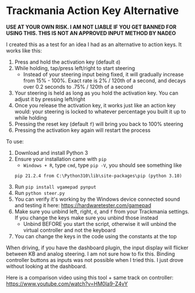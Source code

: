 # Trackmania Action Key Alternative

**USE AT YOUR OWN RISK. I AM NOT LIABLE IF YOU GET BANNED FOR USING THIS. THIS IS NOT AN APPROVED INPUT METHOD BY NADEO**

I created this as a test for an idea I had as an alternative to action keys. It works like this:
1. Press and hold the activation key (default `d`)
2. While holding, tap/press left/right to start steering
    - Instead of your steering input being fixed, it will gradually increase from 15% - 100%. Exact rate is 2% / 120th of a second, and decays over 0.2 seconds to .75% / 120th of a second
3. Your steering is held as long as you hold the activation key. You can adjust it by pressing left/right
4. Once you release the activation key, it works just like an action key would: your steering is locked to whatever percentage you built it up to while holding
5. Pressing the reset key (default `f`) will bring you back to 100% steering
6. Pressing the activation key again will restart the process

To use:
1. Download and install Python 3
2. Ensure your installation came with `pip`
    - `Windows + R`, type `cmd`, type `pip -V`, you should see something like
    ```
    pip 21.2.4 from C:\Python310\lib\site-packages\pip (python 3.10) 
    ```
3. Run `pip install vgamepad pynput`
4. Run `python steer.py`
5. You can verify it's working by the Windows device connected sound and testing it here: https://hardwaretester.com/gamepad
6. Make sure you unbind left, right, `d`, and `f` from your Trackmania settings. If you change the keys make sure you unbind those instead
   - Unbind BEFORE you start the script, otherwise it will unbind the virtual controller and not the keyboard
8. You can change the keys in the code using the constants at the top

When driving, if you have the dashboard plugin, the input display will flicker between KB and analog steering. I am not sure how to fix this. Binding controller buttons as inputs was not possible when I tried this. I just drove without looking at the dashboard.

Here is a comparison video using this tool + same track on controller: https://www.youtube.com/watch?v=HM0la9-Z4vY 
